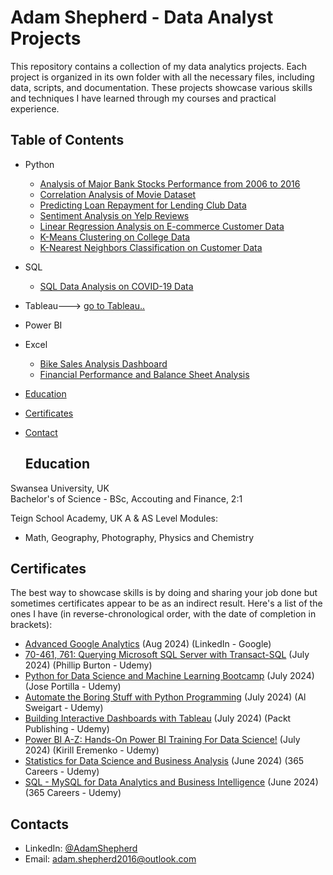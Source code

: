 # Adam Shepherd - Data Analyst Projects

This repository contains a collection of my data analytics projects. Each project is organized in its own folder with all the necessary files, including data, scripts, and documentation. These projects showcase various skills and techniques I have learned through my courses and practical experience.


## Table of Contents
  - Python
    - [Analysis of Major Bank Stocks Performance from 2006 to 2016](https://github.com/Adamshepherd36/Projects/blob/main/Financial_Project.ipynb)
    - [Correlation Analysis of Movie Dataset](https://github.com/Adamshepherd36/Projects/blob/main/Movie%20Correlation%20Project.ipynb)
    - [Predicting Loan Repayment for Lending Club Data](https://github.com/Adamshepherd36/Projects/blob/main/Predicting%20Repayment_Project.ipynb)  
    - [Sentiment Analysis on Yelp Reviews](https://github.com/Adamshepherd36/Projects/blob/main/Yelp%20Project.ipynb)  
    - [Linear Regression Analysis on E-commerce Customer Data](https://github.com/Adamshepherd36/Projects/blob/main/Linear%20Regression%20Project.ipynb)  
    - [K-Means Clustering on College Data](https://github.com/Adamshepherd36/Projects/blob/main/K-Means%20Clustering%20Project.ipynb) 
    - [K-Nearest Neighbors Classification on Customer Data](https://github.com/Adamshepherd36/Projects/blob/main/K%20Nearest%20Neighbors%20Project.ipynb)   
  - SQL
    - [SQL Data Analysis on COVID-19 Data](https://github.com/Adamshepherd36/Projects/blob/main/Covid%20Project.sql)
  - Tableau---> [go to Tableau..](https://public.tableau.com/app/profile/adam.shepherd6632/vizzes)
  - Power BI
  - Excel
    - [Bike Sales Analysis Dashboard](https://github.com/Adamshepherd36/Projects/blob/main/Bike%20Sales%20-%20Project.xlsx)
    - [Financial Performance and Balance Sheet Analysis](https://github.com/Adamshepherd36/Projects/blob/main/Financial%20P%26L%2C%20BS%20Project.xlsx)


- [Education](https://github.com/Adamshepherd36/Adamshepherd36.github.io/blob/main/README.md#education)  
- [Certificates](https://github.com/Adamshepherd36/Adamshepherd36.github.io/blob/main/README.md#certificates)
- [Contact](https://github.com/Adamshepherd36/Adamshepherd36.github.io/blob/main/README.md#contacts)
  

  ## Education
Swansea University, UK  
Bachelor's of Science - BSc, Accouting and Finance, 2:1

Teign School Academy, UK
A & AS Level Modules:
- Math, Geography, Photography, Physics and Chemistry 


## Certificates
The best way to showcase skills is by doing and sharing your job done but sometimes certificates appear to be as an indirect result. Here's a list of the ones I have (in reverse-chronological order, with the date of completion in brackets):
- [Advanced Google Analytics](https://analytics.google.com/analytics/academy/course/7) (Aug 2024) (LinkedIn - Google)
- [70-461, 761: Querying Microsoft SQL Server with Transact-SQL](https://www.udemy.com/course/70-461-session-2-querying-microsoft-sql-server-2012/) (July 2024) (Phillip Burton - Udemy)
- [Python for Data Science and Machine Learning Bootcamp](https://www.udemy.com/course/python-for-data-science-and-machine-learning-bootcamphtml) (July 2024) (Jose Portilla - Udemy)
- [Automate the Boring Stuff with Python Programming](https://www.udemy.com/course/automate/) (July 2024) (Al Sweigart - Udemy)
- [Building Interactive Dashboards with Tableau](https://www.udemy.com/course/building-interactive-dashboards-with-tableau/) (July 2024) (Packt Publishing - Udemy)
- [Power BI A-Z: Hands-On Power BI Training For Data Science!](https://www.udemy.com/course/mspowerbi/?kw=Power+BI+A-Z%3A+Hands-On+Power+BI+Training+For+Data+Science%21&src=sac) (July 2024) (Kirill Eremenko - Udemy)
- [Statistics for Data Science and Business Analysis](https://www.udemy.com/course/statistics-for-data-science-and-business-analysis/?kw=Statistics+for+Data+Science+and+Business+Analysis&src=sac) (June 2024) (365 Careers - Udemy)
- [SQL - MySQL for Data Analytics and Business Intelligence](https://www.udemy.com/course/sql-mysql-for-data-analytics-and-business-intelligence/?kw=SQL+-+MySQL+for+Data+Analytics+and+Business+Intelligence&src=sac&couponCode=ST10MT8624) (June 2024) (365 Careers - Udemy)


## Contacts
- LinkedIn: [@AdamShepherd](https://www.linkedin.com/in/adam-shepherd-710700203/)
- Email: adam.shepherd2016@outlook.com